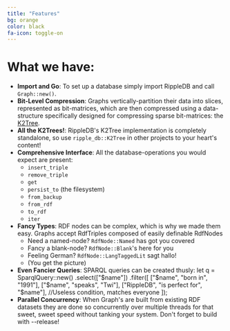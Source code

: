 ```yaml
---
title: "Features"
bg: orange
color: black
fa-icon: toggle-on
---
```


# What we have:

- **Import and Go**: To set up a database simply import RippleDB and call `Graph::new()`.
- **Bit-Level Compression**: Graphs vertically-partition their data into slices, represented as bit-matrices, which are then compressed using a data-structure specifically designed for compressing sparse bit-matrices: the [K2Tree](http://swp.dcc.uchile.cl/TR/2009/TR_DCC-20090429-005.pdf).
- **All the K2Trees!**: RippleDB's K2Tree implementation is completely standalone, so use `ripple_db::K2Tree` in other projects to your heart's content!
- **Comprehensive Interface**: All the database-operations you would expect are present:
  - `insert_triple`
  - `remove_triple`
  - `get`
  - `persist_to` (the filesystem)
  - `from_backup`
  - `from_rdf`
  - `to_rdf`
  - `iter`
- **Fancy Types**: RDF nodes can be complex, which is why we made them easy. Graphs accept RdfTriples composed of easily definable RdfNodes
  - Need a named-node? `RdfNode::Named` has got you covered
  - Fancy a blank-node? `RdfNode::Blank`'s here for you
  - Feeling German? `RdfNode::LangTaggedLit` sagt hallo!
  - (You get the picture)
- **Even Fancier Queries**: SPARQL queries can be created thusly:
let q = SparqlQuery::new()
  .select(["$name"])
  .filter([
    ["$name", "born in", "1991"],
    ["$name", "speaks", "Twi"],
    ["RippleDB", "is perfect for", "$name"], //Useless condition, matches everyone
]);
- **Parallel Concurrency**: When Graph's are built from existing RDF datasets they are done so concurrently over multiple threads for that sweet, sweet speed without tanking your system. Don't forget to build with --release!

